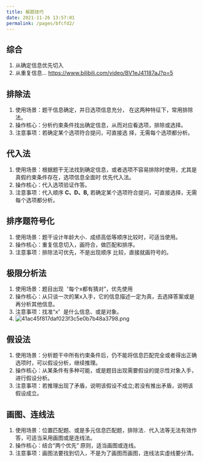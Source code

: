 ```yaml
---
title: 解题技巧
date: 2021-11-26 13:57:01
permalink: /pages/bfcfd2/
---
```


## 综合
1. 从确定信息优先切入
2. 从重复信息...
https://www.bilibili.com/video/BV1eJ41187aJ?p=5
## 排除法
1. 使用场景：题干信息确定，并日选项信息充分，
在这两种特征下，常用排除法。
2. 操作核心：分析约束条件找出确定信息，从而对应看选项，排除或选择。
3. 注意事项：若确定某个选项符合提问，可直接选
择，无需每个选项都分析。

## 代入法
1. 使用场景：根据题干无法找到确定信息，或者选项不容易排除时使用，尤其是真假约束条件存在，选项信息全面时 优先代入法。
2. 操作核心：代入选项验证作答。
3. 注意事项：代入顺序  **C、D、B,** 若确定某个选项符合提问，可直接选择，无需每个选项都分析。
## 排序题符号化
1. 使用场景：题干设计年龄大小．成绩高低等顺序比较时，可适当使用。
2. 操作核心：重复信息切入，画符合，做匹配和排序。
3. 注意事项：排除法可优先，不是出现顺序 比较，直接就画符号的。
## 极限分析法
1. 使用场景：题目出现〝每个x都有猜对”，优先使用
2. 操作核心：从只谈一次的某x入手，它的信息描述一定为真，去选择答案或是再分析其他信息。
3. 注意事项：找准“x〞是什么信息、或是对象。
4. ![41ac45f817daf023f3c5e0b7b48a3798.png](/JiangSuTest/_resources/41ac45f817daf023f3c5e0b7b48a3798.png)

## 假设法
1. 使用场景：分析题干中所有约束条件后，仍不能将信息匹配完全或者得出正确选项时，可以假设分析，继续推理。
2. 操作核心：从某条件有多种可能，或是题目出现需要假设的提示性对象入手，进行假设分析。
3. 注意事项：若推理出现了矛盾，说明该假设不成立;若没有推出矛盾，说明该假设成立。 
## 画图、连线法
1. 使用场景：位置匹配题、或是多元信息匹配题，排除法．代入法等无法有效作答，可适当采用画图或是连线法。
2. 操作核心：结合“两个优先” 原则，适当画图或连线。
3. 注意事项：画图法要找到切入，不是为了画图而画图，连线法实虛线要分清。